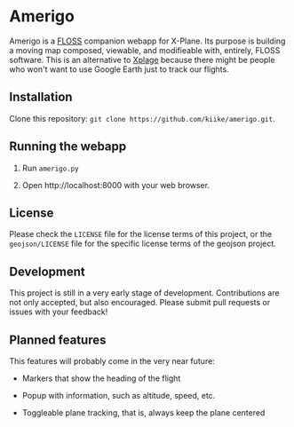 Amerigo
=======

Amerigo is a [FLOSS] companion webapp for X-Plane. Its purpose is building a
moving map composed, viewable, and modifieable with, entirely, FLOSS software.
This is an alternative to [Xplage] because there might be people who won't want
to use Google Earth just to track our flights.


Installation
------------

Clone this repository: `git clone https://github.com/kiike/amerigo.git`.


Running the webapp
------------------

1. Run `amerigo.py`

2. Open http://localhost:8000 with your web browser.


License
-------

Please check the `LICENSE` file for the license terms of this project, or the
`geojson/LICENSE` file for the specific license terms of the geojson project.


Development
-----------

This project is still in a very early stage of development. Contributions are
not only accepted, but also encouraged. Please submit pull requests or issues
with your feedback!


Planned features
----------------

This features will probably come in the very near future:

- Markers that show the heading of the flight

- Popup with information, such as altitude, speed, etc.

- Toggleable plane tracking, that is, always keep the plane centered


[Xplage]: http://www.chriskern.net/code/xplaneToGoogleEarth.html
[FLOSS]: https://en.wikipedia.org/wiki/Alternative_terms_for_free_software#FLOSS
